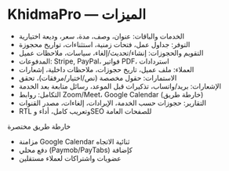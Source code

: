 # KhidmaPro — الميزات

- الخدمات والباقات: عنوان، وصف، مدة، سعر، وديعة اختيارية
- التوفر: جداول عمل، فتحات زمنية، استثناءات، تواريخ محجوزة
- التقويم والحجوزات: إنشاء/تحديث/إلغاء، سياسات، ملاحظات عميل
- المدفوعات: Stripe, PayPal، فواتير PDF، استردادات
- العملاء: ملف عميل، تاريخ حجوزات، ملاحظات داخلية، إشعارات
- الاستمارات: حقول مخصصة (نص/اختيار/مرفقات)، تحقق
- الإشعارات: بريد/واتساب، تذكيرات قبل الموعد، رسائل متابعة بعد الخدمة
- التكامل: روابط Zoom/Meet، Google Calendar (خارطة طريق)
- التقارير: حجوزات حسب الخدمة، الإيرادات، إلغاءات، مصدر القنوات
- RTL وتعريب كامل، أداء وSEO للصفحات العامة

خارطة طريق مختصرة
- مزامنة Google Calendar ثنائية الاتجاه
- دفع محلي (Paymob/PayTabs) كإضافة
- عضويات واشتراكات لعملاء مستقلين
